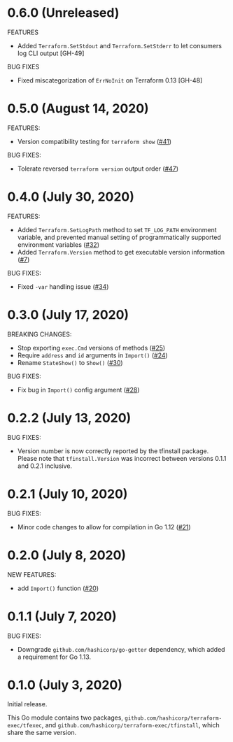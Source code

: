 # 0.6.0 (Unreleased)

FEATURES
 - Added `Terraform.SetStdout` and `Terraform.SetStderr` to let consumers log CLI output [GH-49]

BUG FIXES
 - Fixed miscategorization of `ErrNoInit` on Terraform 0.13 [GH-48]

# 0.5.0 (August 14, 2020)

FEATURES:
 - Version compatibility testing for `terraform show` ([#41](https://github.com/hashicorp/terraform-plugin-sdk/issues/41))
 
BUG FIXES:
 - Tolerate reversed `terraform version` output order ([#47](https://github.com/hashicorp/terraform-plugin-sdk/issues/47))

# 0.4.0 (July 30, 2020)

FEATURES:
  - Added `Terraform.SetLogPath` method to set `TF_LOG_PATH` environment variable, and prevented manual setting of programmatically supported environment variables ([#32](https://github.com/hashicorp/terraform-plugin-sdk/issues/32))
  - Added `Terraform.Version` method to get executable version information ([#7](https://github.com/hashicorp/terraform-plugin-sdk/issues/7))

BUG FIXES:
  - Fixed `-var` handling issue ([#34](https://github.com/hashicorp/terraform-plugin-sdk/issues/34))

# 0.3.0 (July 17, 2020)

BREAKING CHANGES:
  - Stop exporting `exec.Cmd` versions of methods ([#25](https://github.com/hashicorp/terraform-plugin-sdk/issues/25))
  - Require `address` and `id` arguments in `Import()` ([#24](https://github.com/hashicorp/terraform-plugin-sdk/issues/24))
  - Rename `StateShow()` to `Show()` ([#30](https://github.com/hashicorp/terraform-plugin-sdk/issues/30))
  
BUG FIXES:
  - Fix bug in `Import()` config argument ([#28](https://github.com/hashicorp/terraform-plugin-sdk/issues/28))

# 0.2.2 (July 13, 2020)

BUG FIXES:
  - Version number is now correctly reported by the tfinstall package. Please note that `tfinstall.Version` was incorrect between versions 0.1.1 and 0.2.1 inclusive.

# 0.2.1 (July 10, 2020)

BUG FIXES:
  - Minor code changes to allow for compilation in Go 1.12 ([#21](https://github.com/hashicorp/terraform-exec/pull/21))

# 0.2.0 (July 8, 2020)

NEW FEATURES:
  - add `Import()` function ([#20](https://github.com/hashicorp/terraform-exec/pull/20))

# 0.1.1 (July 7, 2020)

BUG FIXES:
 - Downgrade `github.com/hashicorp/go-getter` dependency, which added a requirement for Go 1.13.

# 0.1.0 (July 3, 2020)

Initial release. 

This Go module contains two packages, `github.com/hashicorp/terraform-exec/tfexec`, and `github.com/hashicorp/terraform-exec/tfinstall`, which share the same version.
